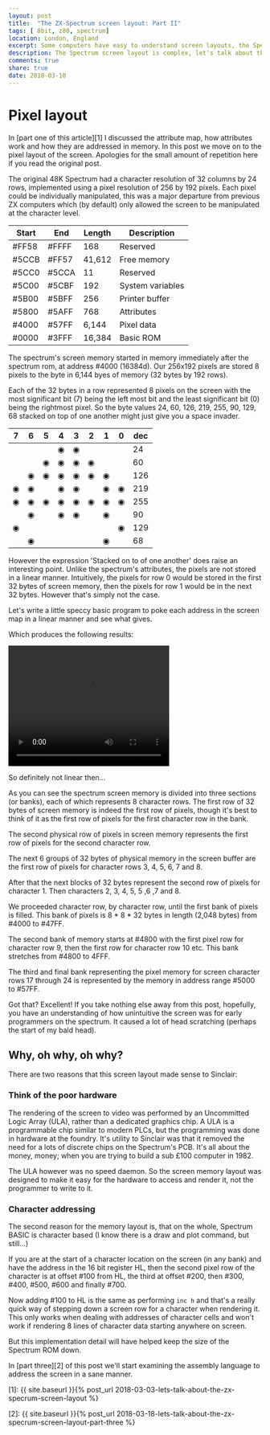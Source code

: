 ```yaml
---
layout: post
title:  "The ZX-Spectrum screen layout: Part II"
tags: [ 8bit, z80, spectrum]
location: London, England
excerpt: Some computers have easy to understand screen layouts, the Spectrum? Not so much!
description: The Spectrum screen layout is complex, let's talk about the pixel layout and memory map
comments: true
share: true
date: 2018-03-10
---
```

# Pixel layout

In [part one of this article][1] I discussed the attribute map, how attributes work and how they are addressed in memory. In this post we move on to the pixel layout of the screen.
Apologies for the small amount of repetition here if you read the original post.

The original 48K Spectrum had a character resolution of 32 columns by 24 rows, implemented using a pixel resolution of 256 by 192 pixels. Each pixel could be individually manipulated, this was a major departure from previous ZX computers which (by default) only allowed the screen to be manipulated at the character level.

<table>
    <thead>
        <tr><th>Start</th> <th>End</th> <th>Length</th> <th>Description</th></tr>
    </thead>
    <tbody>
        <tr> <td> #FF58 </td> <td> #FFFF </td> <td> 168    </td> <td> Reserved </td> </tr>
        <tr> <td> #5CCB </td> <td> #FF57 </td> <td> 41,612 </td> <td> Free memory </td> </tr>
        <tr> <td> #5CC0 </td> <td> #5CCA </td> <td> 11     </td> <td> Reserved </td> </tr>
        <tr> <td> #5C00 </td> <td> #5CBF </td> <td> 192    </td> <td> System variables </td> </tr>
        <tr> <td> #5B00 </td> <td> #5BFF </td> <td> 256    </td> <td> Printer buffer </td> </tr>
        <tr> <td> #5800 </td> <td> #5AFF </td> <td> 768    </td> <td> Attributes   </td> </tr>
        <tr> <td> #4000 </td> <td> #57FF </td> <td> 6,144  </td> <td> <span class="memory-slot">Pixel data</span>  </td> </tr>
        <tr> <td> #0000 </td> <td> #3FFF </td> <td> 16,384 </td> <td> Basic ROM </td> </tr>
    </tbody>
</table>

The spectrum's screen memory started in memory immediately after the spectrum rom, at address #4000 (16384d). Our 256x192 pixels are stored 8 pixels to the byte in 6,144 byes of memory (32 bytes by 192 rows).

Each of the 32 bytes in a row represented 8 pixels on the screen with the most significant bit (7) being the left most bit and the least significant bit (0) being the rightmost pixel. So the byte values 24, 60, 126, 219, 255, 90, 129, 68 stacked on top of one another might just give you a  space invader.

| 7 | 6 | 5 | 4 | 3 | 2 | 1 | 0 | dec  |
|---|---|---|---|---|---|---|---|---|
|   |   |   |&#9673;|&#9673;|   |   |   | 24   |
|   |   |&#9673;|&#9673;|&#9673;|&#9673;|   |   | 60   |
|   |&#9673;|&#9673;|&#9673;|&#9673;|&#9673;|&#9673;|   | 126  |
|&#9673;|&#9673;|   |&#9673;|&#9673;|   |&#9673;|&#9673;| 219  |
|&#9673;|&#9673;|&#9673;|&#9673;|&#9673;|&#9673;|&#9673;|&#9673;| 255  |
|   |&#9673;|   |&#9673;|&#9673;|   |&#9673;|   | 90   |
|&#9673;|   |   |   |   |   |   |&#9673;| 129  |
|   |&#9673;|   |   |   |   |&#9673;|   | 68   |

However the expression 'Stacked on to of one another' does raise an interesting point. Unlike the spectrum's attributes, the pixels are not stored in a linear manner. Intuitively, the pixels for row 0 would be stored in the first 32 bytes of screen memory, then the pixels for row 1 would be in the next 32 bytes. However that's simply not the case.

Let's write a little speccy basic program to poke each address in the screen map in a linear manner and see what gives.

<div class="dbImg zoom100 centeredImg" data-src="2018-03-10-lets-talk-about-the-zx-specrum-screen-layout-part-two/listing01.png" title="Sinclair basic program listing in the emulator." ></div>

Which produces the following results:

<video class="centeredImg" src="../images/2018-03-10-lets-talk-about-the-zx-specrum-screen-layout-part-two/screen-lines.mp4"  width="320" height="240" controls preload></video>

So definitely not linear then...

As you can see the spectrum screen memory is divided into three sections (or banks), each of which represents 8 character rows. The first row of 32 bytes of screen memory is indeed the first row of pixels, though it's best to think of it as the first row of pixels for the first character row in the bank.

The second physical row of pixels in screen memory represents the first row of pixels for the second character row.

The next 6 groups of 32 bytes of physical memory in the screen buffer are the first row of pixels for character rows 3, 4, 5, 6, 7 and 8.

After that the next blocks of 32 bytes represent the second row of pixels for character 1. Then characters 2, 3, 4, 5, 5 ,6 ,7 and 8.

We proceeded character row, by character row, until the first bank of pixels is filled. This bank of pixels is 8 * 8 * 32 bytes in length (2,048 bytes) from #4000 to #47FF.

The second bank of memory starts at #4800 with the first pixel row for character row 9, then the first row for character row 10 etc. This bank stretches from #4800 to 4FFF.

The third and final bank representing the pixel memory for screen character rows 17 through 24 is represented by the memory in address range #5000 to #57FF.

Got that? Excellent! If you take nothing else away from this post, hopefully, you have an understanding of how unintuitive the screen was for early programmers on the spectrum. It caused a lot of head scratching (perhaps the start of my bald head).

## Why, oh why, oh why?

There are two reasons that this screen layout made sense to Sinclair:

### Think of the poor hardware

The rendering of the screen to video was performed by an Uncommitted Logic Array (ULA), rather than a dedicated graphics chip. A ULA is a programmable chip similar to modern PLCs, but the programming was done in hardware at the foundry. It's utility to Sinclair was that it removed the need for a lots of discrete chips on the Spectrum's PCB. It's all about the money, money; when you are trying to build a sub £100 computer in 1982.

The ULA however was no speed daemon. So the screen memory layout was designed to make it easy for the hardware to access and render it, not the programmer to write to it.

### Character addressing

The second reason for the memory layout is, that on the whole, Spectrum BASIC is character based (I know there is a draw and plot command, but still...)

If you are at the start of a character location on the screen (in any bank) and have the address in the 16 bit register HL, then the second pixel row of the character is at offset #100 from HL, the third at offset #200, then #300, #400, #500, #600 and finally #700.

Now adding #100 to HL is the same as performing `inc h` and that's a really quick way of stepping down a screen row for a character when rendering it. This only works when dealing with addresses of character cells and won't work if rendering 8 lines of character data starting anywhere on screen.

But this implementation detail will have helped keep the size of the Spectrum ROM down.

In [part three][2] of this post we'll start examining the assembly language to address the screen in a sane manner.


[1]: {{ site.baseurl }}{% post_url 2018-03-03-lets-talk-about-the-zx-specrum-screen-layout %}

[2]: {{ site.baseurl }}{% post_url 2018-03-18-lets-talk-about-the-zx-specrum-screen-layout-part-three %}


